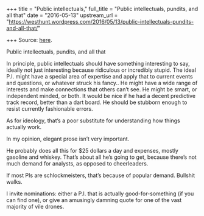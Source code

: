 +++
title = "Public intellectuals,"
full_title = "Public intellectuals, pundits, and all that"
date = "2016-05-13"
upstream_url = "https://westhunt.wordpress.com/2016/05/13/public-intellectuals-pundits-and-all-that/"

+++
Source: [here](https://westhunt.wordpress.com/2016/05/13/public-intellectuals-pundits-and-all-that/).

Public intellectuals, pundits, and all that

In principle, public intellectuals should have something interesting to
say, ideally not just interesting because ridiculous or incredibly
stupid. The ideal P.I. might have a special area of expertise and apply
that to current events and questions, or whatever struck his fancy.. He
might have a wide range of interests and make connections that others
can’t see. He might be smart, or independent minded, or both. It would
be nice if he had a decent predictive track record, better than a dart
board. He should be stubborn enough to resist currently fashionable
errors.

As for ideology, that’s a poor substitute for understanding how things
actually work.

In my opinion, elegant prose isn’t very important.

He probably does all this for $25 dollars a day and expenses, mostly
gasoline and whiskey. That’s about all he’s going to get, because
there’s not much demand for analysts, as opposed to cheerleaders.

If most PIs are schlockmeisters, that’s because of popular demand.
Bullshit walks.

I invite nominations: either a P.I. that is actually good-for-something
(if you can find one), or give an amusingly damning quote for one of the
vast majority of vile drones.

